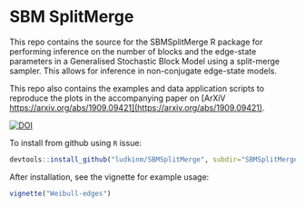 # SBM SplitMerge
This repo contains the source for the SBMSplitMerge R package for performing inference on the number of blocks and the edge-state parameters in a Generalised Stochastic Block Model using a split-merge sampler.
This allows for inference in non-conjugate edge-state models.

This repo also contains the examples and data application scripts to reproduce the plots in the accompanying paper on [ArXiV https://arxiv.org/abs/1909.09421](https://arxiv.org/abs/1909.09421).

[![DOI](https://zenodo.org/badge/DOI/10.5281/zenodo.3407683.svg)](https://doi.org/10.5281/zenodo.3407683)


To install from github using ``R`` issue:
```r
devtools::install_github("ludkinm/SBMSplitMerge", subdir="SBMSplitMerge", build_vignettes = TRUE)
```
After installation, see the vignette for example usage:
```R
vignette("Weibull-edges")
```
